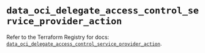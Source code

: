 # `data_oci_delegate_access_control_service_provider_action`

Refer to the Terraform Registry for docs: [`data_oci_delegate_access_control_service_provider_action`](https://registry.terraform.io/providers/hashicorp/oci/7.19.0/docs/data-sources/delegate_access_control_service_provider_action).
